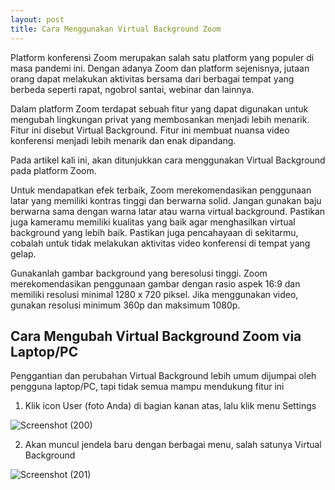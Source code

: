 ```yaml
---
layout: post
title: Cara Menggunakan Virtual Background Zoom
---
```


Platform konferensi Zoom merupakan salah satu platform yang populer di masa pandemi ini. Dengan adanya Zoom dan platform sejenisnya, jutaan orang dapat melakukan aktivitas bersama dari berbagai tempat yang berbeda seperti rapat, ngobrol santai, webinar dan lainnya.

Dalam platform Zoom terdapat sebuah fitur yang dapat digunakan untuk mengubah lingkungan privat yang membosankan menjadi lebih menarik. Fitur ini disebut Virtual Background. Fitur ini membuat nuansa video konferensi menjadi lebih menarik dan enak dipandang.

Pada artikel kali ini, akan ditunjukkan cara menggunakan Virtual Background pada platform Zoom.

Untuk mendapatkan efek terbaik, Zoom merekomendasikan penggunaan latar yang memiliki kontras tinggi dan berwarna solid. Jangan gunakan baju berwarna sama dengan warna latar atau warna virtual background. Pastikan juga kameramu memiliki kualitas yang baik agar menghasilkan virtual background yang lebih baik. Pastikan juga pencahayaan di sekitarmu, cobalah untuk tidak melakukan aktivitas video konferensi di tempat yang gelap.

Gunakanlah gambar background yang beresolusi tinggi. Zoom merekomendasikan penggunaan gambar dengan rasio aspek 16:9 dan memiliki resolusi minimal 1280 x 720 piksel. Jika menggunakan video, gunakan resolusi minimum 360p dan maksimum 1080p.

## Cara Mengubah Virtual Background Zoom via Laptop/PC

Penggantian dan perubahan Virtual Background lebih umum dijumpai oleh pengguna laptop/PC, tapi tidak semua mampu mendukung fitur ini

1. Klik icon User (foto Anda) di bagian kanan atas, lalu klik menu Settings

![Screenshot (200)](https://user-images.githubusercontent.com/60083946/92637031-83816180-f302-11ea-8b58-7bc67cc6aad7.png)<br>

2. Akan muncul jendela baru dengan berbagai menu, salah satunya Virtual Background

![Screenshot (201)](https://user-images.githubusercontent.com/60083946/92637739-7749d400-f303-11ea-92ca-c125b9bf5f11.png)<br>

